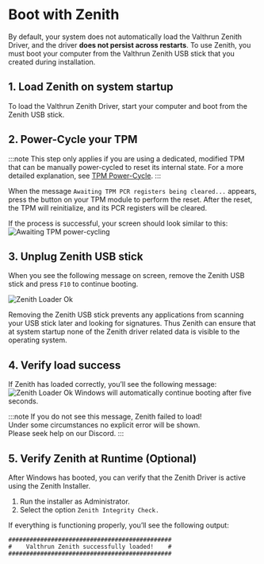 # Boot with Zenith

By default, your system does not automatically load the Valthrun Zenith Driver, and the driver **does not persist across restarts**.
To use Zenith, you must boot your computer from the Valthrun Zenith USB stick that you created during installation.

## 1. Load Zenith on system startup

To load the Valthrun Zenith Driver, start your computer and boot from the Zenith USB stick.

## 2. Power-Cycle your TPM
:::note
This step only applies if you are using a dedicated, modified TPM that can be manually power-cycled to reset its internal state.
For a more detailed explanation, see [TPM Power-Cycle](../advanced-topics/tpm_power_cycle).
:::

When the message `Awaiting TPM PCR registers being cleared...` appears, press the button on your TPM module to perform the reset.
After the reset, the TPM will reinitialize, and its PCR registers will be cleared.

If the process is successful, your screen should look similar to this:
![Awaiting TPM power-cycling](@site/docs/_media/zenith_boot_power_cycle.png)

## 3. Unplug Zenith USB stick

When you see the following message on screen, remove the Zenith USB stick and press `F10` to continue booting.

![Zenith Loader Ok](@site/docs/_media/zenith_loader_status_remove_usb.png)

Removing the Zenith USB stick prevents any applications from scanning your USB stick later and looking for signatures. Thus Zenith can ensure that at system startup none of the Zenith driver related data is visible to the operating system.

## 4. Verify load success

If Zenith has loaded correctly, you’ll see the following message:
![Zenith Loader Ok](@site/docs/_media/zenith_loader_status_ok.png)
Windows will automatically continue booting after five seconds.

:::note
If you do not see this message, Zenith failed to load!  
Under some circumstances no explicit error will be shown.  
Please seek help on our Discord.
:::

## 5. Verify Zenith at Runtime (Optional)
After Windows has booted, you can verify that the Zenith Driver is active using the Zenith Installer.
1. Run the installer as Administrator.
2. Select the option `Zenith Integrity Check.`

If everything is functioning properly, you’ll see the following output:
```
##############################################
#    Valthrun Zenith successfully loaded!    #
##############################################
```